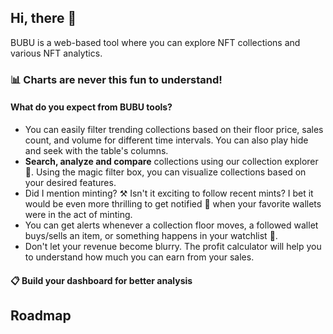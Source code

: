 ## Hi, there 👋

BUBU is a web-based tool where you can explore NFT collections and various NFT analytics. 

### :bar_chart: Charts are never this fun to understand! 

#### What do you expect from BUBU tools?

* You can easily filter trending collections based on their floor price, sales count, and volume for different time intervals. You can also play hide and seek with the table's columns.  
* **Search, analyze and compare** collections using our collection explorer :mag_right:. Using the magic filter box, you can visualize collections based on your desired features. 
* Did I mention minting? :hammer_and_pick: Isn't it exciting to follow recent mints? I bet it would be even more thrilling to get notified :bell: when your favorite wallets were in the act of minting. 
* You can get alerts whenever a collection floor moves, a followed wallet buys/sells an item, or something happens in your watchlist :eyes:.
* Don't let your revenue become blurry. The profit calculator will help you to understand how much you can earn from your sales.

#### :clipboard: Build your dashboard for better analysis

## Roadmap


